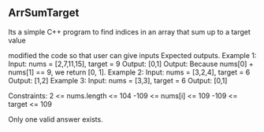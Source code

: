 ## ArrSumTarget
Its a simple C++ program to find indices in an array that sum up to a target value

modified the code so that user can give inputs
Expected outputs. 
Example 1: Input: nums = [2,7,11,15], target = 9 
Output: [0,1] Output: Because nums[0] + nums[1] == 9, we return [0, 1].
Example 2: Input: nums = [3,2,4], target = 6 Output: [1,2] 
Example 3: Input: nums = [3,3], target = 6 Output: [0,1]

Constraints: 2 <= nums.length <= 104 
-109 <= nums[i] <= 109 
-109 <= target <= 109

Only one valid answer exists.
